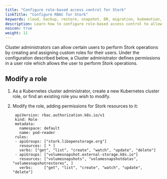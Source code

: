 ```yaml
---
title: "Configure role-based access control for Stork"
linkTitle: "Configure RBAC for Stork"
keywords: cloud, backup, restore, snapshot, DR, migration, kubemotion, stork, rbac, role, clusterrole
description: Learn how to configure role-based access control to allow your users to perform Stork operations.
noicon: true
weight: 11
---
```


Cluster administrators can allow certain users to perform Stork operations by creating and assigning custom roles for their users. Under the configuration described below, a Cluster administrator defines permissions in a user role which allows the user to perform Stork operations.

## Modify a role

1. As a Kubernetes cluster administrator, create a new Kubernetes cluster role, or find an existing role you wish to modify.

2. Modify the role, adding permissions for Stork resources to it:


        apiVersion: rbac.authorization.k8s.io/v1
        kind: Role
        metadata:
          namespace: default
          name: pod-reader
        rules:
        - apiGroups: ["stork.libopenstorage.org"]
          resources: [ * ]
          verbs: ["get", "list", "create", "watch", "update", "delete"]
        - apiGroups: ["volumesnapshot.external-storage.k8s.io"]
          resources: ["volumesnapshots", "volumesnapshotdatas", "volumesnapshotrestores", ]
          verbs:     ["get", "list", "create", "watch", "update", "delete"]
